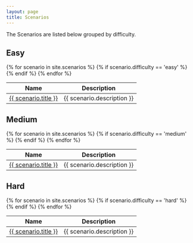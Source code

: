 ```yaml
---
layout: page
title: Scenarios
---
```


The Scenarios are listed below grouped by difficulty.

## Easy

<table>
  <thead>
    <tr>
      <th>Name</th>
      <th>Description</th>
    </tr>
  </thead>
  <tbody>
{% for scenario in site.scenarios %}
  {% if scenario.difficulty == 'easy' %}
    <tr>
      <td><a href="{{ layout.rel_path }}{{ scenario.url }}index.html">{{ scenario.title }}</a></td>
      <td>{{ scenario.description }}</td>
    </tr>
  {% endif %}
{% endfor %}
  </tbody>
</table>

## Medium

<table>
  <thead>
    <tr>
      <th>Name</th>
      <th>Description</th>
    </tr>
  </thead>
  <tbody>
{% for scenario in site.scenarios %}
  {% if scenario.difficulty == 'medium' %}
    <tr>
      <td><a href="{{ layout.rel_path }}{{ scenario.url }}">{{ scenario.title }}</a></td>
      <td>{{ scenario.description }}</td>
    </tr>
  {% endif %}
{% endfor %}
  </tbody>
</table>

## Hard

<table>
  <thead>
    <tr>
      <th>Name</th>
      <th>Description</th>
    </tr>
  </thead>
  <tbody>
{% for scenario in site.scenarios %}
  {% if scenario.difficulty == 'hard' %}
    <tr>
      <td><a href="{{ layout.rel_path }}{{ scenario.url }}">{{ scenario.title }}</a></td>
      <td>{{ scenario.description }}</td>
    </tr>
  {% endif %}
{% endfor %}
  </tbody>
</table>

